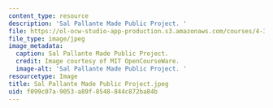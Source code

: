 ```yaml
---
content_type: resource
description: 'Sal Pallante Made Public Project. '
file: https://ol-ocw-studio-app-production.s3.amazonaws.com/courses/4-301-introduction-to-the-visual-arts-spring-2007/f099c07a9053a89f8548844c872ba84b_SalPallanteMadePublicProject.jpeg
file_type: image/jpeg
image_metadata:
  caption: Sal Pallante Made Public Project.
  credit: Image courtesy of MIT OpenCourseWare.
  image-alt: 'Sal Pallante Made Public Project. '
resourcetype: Image
title: Sal Pallante Made Public Project.jpeg
uid: f099c07a-9053-a89f-8548-844c872ba84b
---
```

